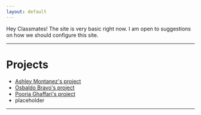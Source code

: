 ```yaml
---
layout: default
---
```


Hey Classmates! The site is very basic right now. I am open to suggestions on how we should configure this site.

* * *

# Projects

*   [Ashley Montanez's project](./am-project.html)
*   [Osbaldo Bravo's project](./ob-project.md)
*   [Pooria Ghaffari's project](./pg-project.md)
*   placeholder

* * *
